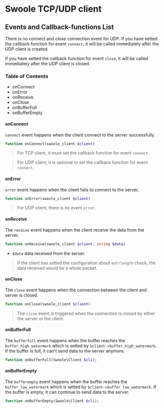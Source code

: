 # Swoole TCP/UDP client

## Events and Callback-functions List

There is no connect and close connection event for UDP. If you have setted the callback function for event `connect`, it will be called immediately after the UDP client is created.

If you have setted the callback function for event `close`, it will be called immediately after the UDP client is closed.

### Table of Contents

- onConnect
- onError
- onReceive
- onClose
- onBufferFull
- onBufferEmpty

#### onConnect

`connect` event happens when the client connect to the server successfully.

```php
function onConnect(swoole_client $client)
```

> For TCP client, it must set the callback function for event `connect`. 

> For UDP client, it is optional to set the callback function for event `connect`.

#### onError

`error` event happens when the client fails to connect to the server.

```php
function onError(swoole_client $client)
```

> For UDP client, there is no event `error`.

#### onReceive

The `receive` event happens when the client receive the data from the server.

```php
function onReceive(swoole_client $client, string $data)
```
- `$data` data received from the server.

> If the client has setted the configuration about `eof/length` check, the data received would be a whole packet.

#### onClose

The `close` event happens when the connection between the client and server is closed. 

```php
function onClose(swoole_client $client)
```

> The `close` event is triggered when the connection is closed by either the server or the client.

#### onBufferFull

The `bufferfull` event happens when the buffer reaches the `buffer_high_watermark` which is setted by `$client->buffer_high_watermark`. If the buffer is full, it can't send data to the server anymore.

```php
function onBufferFull(Swoole\Client $cli);
```
#### onBufferEmpty

The `bufferempty` event happens when the buffer reaches the `buffer_low_watermark` which is setted by `$client->buffer_low_watermark`. If the buffer is empty, it can continue to send data to the server.

```php
function onBufferEmpty(Swoole\Client $cli);
```
